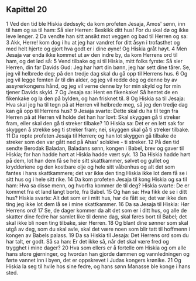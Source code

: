 ## Kapittel 20

1 Ved den tid ble Hiskia dødssyk; da kom profeten Jesaja, Amos' sønn, inn til ham og sa til ham: Så sier Herren: Beskikk ditt hus! For du skal dø og ikke leve lenger.
2 Da vendte han sitt ansikt mot veggen og bad til Herren og sa:
3 Akk, Herre! kom dog i hu at jeg har vandret for ditt åsyn i trofasthet og med helt hjerte og gjort hva godt er i dine øyne! Og Hiskia gråt høyt.
4 Men Jesaja var enda ikke kommet ut av den indre by, da kom Herrens ord til ham, og det lød så:
5 Vend tilbake og si til Hiskia, mitt folks fyrste: Så sier Herren, din far Davids Gud: Jeg har hørt din bønn, jeg har sett dine tårer. Se, jeg vil helbrede deg; på den tredje dag skal du gå opp til Herrens hus.
6 Og jeg vil legge femten år til din alder, og jeg vil redde deg og denne by av assyrerkongens hånd, og jeg vil verne denne by for min skyld og for min tjener Davids skyld.
7 Og Jesaja sa: Hent en fikenkake! Så hentet de en fikenkake og la den på bylden, og han frisknet til.
8 Og Hiskia sa til Jesaja: Hva skal jeg ha til tegn på at Herren vil helbrede meg, så jeg den tredje dag kan gå opp til Herrens hus?
9 Jesaja svarte: Dette skal du ha til tegn fra Herren på at Herren vil holde det han har lovt: Skal skyggen gå ti streker fram, eller skal den gå ti streker tilbake?
10 Hiskia sa: Det er en lett sak for skyggen å strekke seg ti streker fram; nei, skyggen skal gå ti streker tilbake.
11 Da ropte profeten Jesaja til Herren; og han lot skyggen gå tilbake de streker som den var gått ned på Ahas' solskive - ti streker.
12 På den tid sendte Berodak Baladan, Baladans sønn, kongen i Babel, brev og gaver til Hiskia; for han hadde hørt at Hiskia hadde vært syk.
13 Da Hiskia hadde hørt på dem, lot han dem få se hele sitt skattkammer, sølvet og gullet og krydderiene og den kostbare olje og hele sitt våbenhus og alt det som fantes i hans skattkammere; det var ikke den ting Hiskia ikke lot dem få se i sitt hus og i hele sitt rike.
14 Da kom profeten Jesaja til kong Hiskia og sa til ham: Hva sa disse menn, og hvorfra kommer de til deg? Hiskia svarte: De er kommet fra et land langt borte, fra Babel.
15 Og han sa: Hva fikk de se i ditt hus? Hiskia svarte: Alt det som er i mitt hus, har de fått se; det var ikke den ting jeg ikke lot dem lå se i mine skattkammer.
16 Da sa Jesaja til Hiskia: Hør Herrens ord!
17 Se, de dager kommer da alt det som er i ditt hus, og alle de skatter dine fedre har samlet like til denne dag, skal føres bort til Babel; det skal ikke bli noen ting tilbake, sier Herren.
18 Og blant dine sønner som skal utgå av deg, som du skal avle, skal det være noen som blir tatt til hoffmenn i kongen av Babels palass.
19 Da sa Hiskia til Jesaja: Det Herrens ord som du har talt, er godt. Så sa han: Er det ikke så, når det skal være fred og trygghet i mine dager?
20 Hva som ellers er å fortelle om Hiskia og om alle hans store gjerninger, og hvordan han gjorde dammen og vannledningen og førte vannet inn i byen, det er oppskrevet i Judas kongers krønike.
21 Og Hiskia la seg til hvile hos sine fedre, og hans sønn Manasse ble konge i hans sted.
